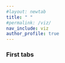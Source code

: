 ```yaml
---
#layout: newtab
title: " "
#permalink: /viz/
nav_include: viz
author_profile: true
---
```

### First tabs
